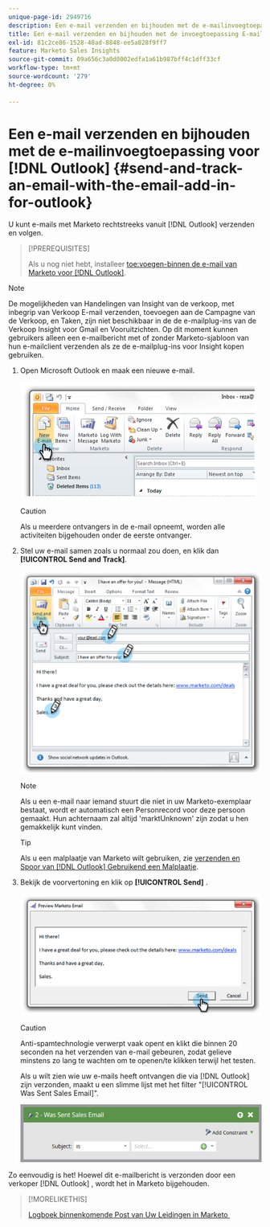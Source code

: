 ```yaml
---
unique-page-id: 2949716
description: Een e-mail verzenden en bijhouden met de e-mailinvoegtoepassing voor  [!DNL Outlook]  - Marketo Docs - Productdocumentatie
title: Een e-mail verzenden en bijhouden met de invoegtoepassing E-mail voor  [!DNL Outlook]
exl-id: 81c2ce86-1528-48ad-8848-ee5a828f9ff7
feature: Marketo Sales Insights
source-git-commit: 09a656c3a0d0002edfa1a61b987bff4c1dff33cf
workflow-type: tm+mt
source-wordcount: '279'
ht-degree: 0%

---
```


# Een e-mail verzenden en bijhouden met de e-mailinvoegtoepassing voor [!DNL Outlook] {#send-and-track-an-email-with-the-email-add-in-for-outlook}

U kunt e-mails met Marketo rechtstreeks vanuit [!DNL Outlook] verzenden en volgen.

>[!PREREQUISITES]
>
>Als u nog niet hebt, installeer [&#x200B; toe:voegen-binnen de e-mail van Marketo voor  [!DNL Outlook]](/help/marketo/product-docs/marketo-sales-insight/msi-outlook-plugin/install-the-marketo-email-add-in-for-outlook-with-a-registration-code.md).

>[!NOTE]
>
>De mogelijkheden van Handelingen van Insight van de verkoop, met inbegrip van Verkoop E-mail verzenden, toevoegen aan de Campagne van de Verkoop, en Taken, zijn niet beschikbaar in de de e-mailplug-ins van de Verkoop Insight voor Gmail en Vooruitzichten. Op dit moment kunnen gebruikers alleen een e-mailbericht met of zonder Marketo-sjabloon van hun e-mailclient verzenden als ze de e-mailplug-ins voor Insight kopen gebruiken.

1. Open Microsoft Outlook en maak een nieuwe e-mail.

   ![](assets/image2014-9-23-16-3a6-3a46.png)

   >[!CAUTION]
   >
   >Als u meerdere ontvangers in de e-mail opneemt, worden alle activiteiten bijgehouden onder de eerste ontvanger.

1. Stel uw e-mail samen zoals u normaal zou doen, en klik dan **[!UICONTROL Send and Track]**.

   ![](assets/image2014-9-23-16-3a7-3a1.png)

   >[!NOTE]
   >
   >Als u een e-mail naar iemand stuurt die niet in uw Marketo-exemplaar bestaat, wordt er automatisch een Personrecord voor deze persoon gemaakt. Hun achternaam zal altijd &#39;marktUnknown&#39; zijn zodat u hen gemakkelijk kunt vinden.

   >[!TIP]
   >
   >Als u een malplaatje van Marketo wilt gebruiken, zie [&#x200B; verzenden en Spoor van  [!DNL Outlook]  Gebruikend een Malplaatje &#x200B;](/help/marketo/product-docs/marketo-sales-insight/msi-outlook-plugin/send-and-track-from-outlook-using-a-marketo-template.md).

1. Bekijk de voorvertoning en klik op **[!UICONTROL Send]** .

   ![](assets/image2014-9-23-16-3a7-3a13.png)

   >[!CAUTION]
   >
   >Anti-spamtechnologie verwerpt vaak opent en klikt die binnen 20 seconden na het verzenden van e-mail gebeuren, zodat gelieve minstens zo lang te wachten om te openen/te klikken terwijl het testen.

   Als u wilt zien wie uw e-mails heeft ontvangen die via [!DNL Outlook] zijn verzonden, maakt u een slimme lijst met het filter &quot;[!UICONTROL Was Sent Sales Email]&quot;.

   ![](assets/was-sent-sales-email.png)

Zo eenvoudig is het! Hoewel dit e-mailbericht is verzonden door een verkoper [!DNL Outlook] , wordt het in Marketo bijgehouden.

>[!MORELIKETHIS]
>
>[&#x200B; Logboek binnenkomende Post van Uw Leidingen in Marketo &#x200B;](/help/marketo/product-docs/marketo-sales-insight/using-msi/log-inbound-mail-from-your-leads-in-marketo.md)
